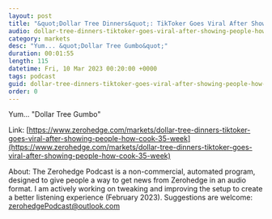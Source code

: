 ```yaml
---
layout: post
title: "&quot;Dollar Tree Dinners&quot;: TikToker Goes Viral After Showing People How To Cook For $35 A Week"
audio: dollar-tree-dinners-tiktoker-goes-viral-after-showing-people-how-cook-35-week-0
category: markets
desc: "Yum... &quot;Dollar Tree Gumbo&quot;"
duration: 00:01:55
length: 115
datetime: Fri, 10 Mar 2023 00:20:00 +0000
tags: podcast
guid: dollar-tree-dinners-tiktoker-goes-viral-after-showing-people-how-cook-35-week-0
order: 0
---
```

Yum... &quot;Dollar Tree Gumbo&quot;

Link: [https://www.zerohedge.com/markets/dollar-tree-dinners-tiktoker-goes-viral-after-showing-people-how-cook-35-week](https://www.zerohedge.com/markets/dollar-tree-dinners-tiktoker-goes-viral-after-showing-people-how-cook-35-week)

About: The Zerohedge Podcast is a non-commercial, automated program, designed to give people a way to get news from Zerohedge in an audio format.  I am actively working on tweaking and improving the setup to create a better listening experience (February 2023).  Suggestions are welcome: [zerohedgePodcast@outlook.com](mailto:zerohedgePodcast@outlook.com)